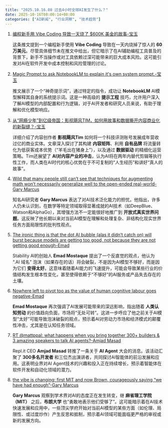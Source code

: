 ```yaml
---
title: "2025.10.16.08 过去4小时全球AI发生了什么？"
date: 2025-10-16T08:00:14+08:00
categories: ["AI新闻", "行业洞察", "技术趋势"]
---
```


1.  [编程新手用 Vibe Coding 导致一天烧了 $600K 美金的故事-宝玉](https://x.com/dotey/status/1978586988795101691)

    这条推文提到一个编程新手使用 **Vibe Coding** 导致在一天内烧掉了惊人的 **60万美元**。尽管具体细节未在推文中给出，但它暗示了在AI辅助编程工具普及的背景下，新手不当操作或对工具依赖过深可能带来的巨大成本风险。这可能引发对AI在软件开发中成本控制和风险管理的讨论。

2.  [Magic Prompt to ask NotebookLM to explain it's own system prompt.-宝玉](https://x.com/dotey/status/1978572578433200295)

    推文展示了一个“神奇提示词”，通过特定的指令，成功让 **NotebookLM** AI模型解释其自身的系统提示词。这是一种高级的 **提示工程** 技巧，允许用户深入了解AI模型的内部配置和行为逻辑，对于AI开发者和研究人员来说，有助于理解和优化模型响应。

3.  [从“网瘾少年”到亿级帝国：影视飓风TIM，如何用故事和数据撕开内容商业化的新裂缝？-宝玉](https://x.com/dotey/status/1978569440150392882)

    详细介绍了内容创作者 **影视飓风Tim** 如何将一个科技评测账号发展成年营收过亿的商业实体。文章深入探讨了其构建 **内容矩阵**、利用 **自有品牌** 将流量转化为低获客成本优势（“羊毛出在猪身上”），以及通过 **数据驱动** 的精细化运营策略。Tim还展望了 **AI对内容产业的冲击**，认为AI将在两年内替代剪辑等执行性工作，而人类在AI时代的核心优势在于不可复制的“人生经历”和讲好“真人的故事”。

4.  [Wild that many people still can’t see that techniques for augmenting math won’t necessarily generalize well to the open-ended real-world-Gary Marcus](https://x.com/GaryMarcus/status/1978566577256608098)

    知名AI研究者 **Gary Marcus** 表达了对AI技术泛化能力的担忧。他指出，许多人仍未认识到，在数学等特定领域取得显著成就的AI技术（如DeepBlue、Watson和AlphaGo），其增强方法不一定能很好地推广到 **开放式真实世界问题**。这反映了他长期以来对当前AI模型在理解和处理复杂、非结构化现实世界任务方面局限性的批判性观点。

5.  [The ironic thing is that the dot AI bubble (alas it didn’t catch on) will burst because models are getting too good, not because they are not getting good enough-Emad](https://x.com/EMostaque/status/1978562216711360821)

    Stability AI的创始人 **Emad Mostaque** 提出了一个反直觉的观点，他认为 “.AI 域名” 泡沫（如果存在的话）将会破裂，不是因为AI模型不够好，而是因为它们 **变得太好**。这意味着随着AI能力的飞速提升，可能会导致某些行业的价值结构发生根本性变化，甚至使得依赖于“不够好”的AI服务或产品失去存在的土壤。

6.  [Nowhere left to pivot too as the value of human cognitive labour goes negative-Emad](https://x.com/EMostaque/status/1978559681892131312)

    **Emad Mostaque** 再次强调了AI发展可能带来的深远影响，指出随着 **人类认知劳动** 的价值趋向负面，市场将“无处可转”。这进一步呼应了他之前关于AI模型“太好”可能导致泡沫破裂的观点，预示着AI对劳动力市场和经济模式的颠覆性冲击，尤其是在认知任务领域。

7.  [RT @mattppal: what happens when you bring together 300+ builders & 3 amazing speakers to talk AI agents?-Amjad Masad](https://x.com/amasad/status/1978557138948493540)

    Repl.it CEO **Amjad Masad** 转推了一条关于 **AI Agent** 大会的消息。该活动汇聚了 **300多名开发者** 和三位杰出演讲者，共同探讨AI智能体的前沿发展和应用。这表明业界对AI Agent技术的兴趣和投入正在持续增长，预示着智能体在软件开发和自动化领域的潜力。

8.  [the vibe is changing: first MIT and now Brown, courageously saying “we have had enough”-Gary Marcus](https://x.com/GaryMarcus/status/1978552762267787523)

    **Gary Marcus** 观察到学术界对AI的态度正在发生转变，继 **麻省理工学院（MIT）** 之后，**布朗大学** 也“勇敢地表示他们受够了”。这可能暗示着在AI技术快速发展和应用中，一些顶尖学府开始对当前AI模型的某些方面（如伦理、局限性、或过度炒作）产生反思和抵制，预示着AI领域可能面临更严格的审视或新的发展方向。